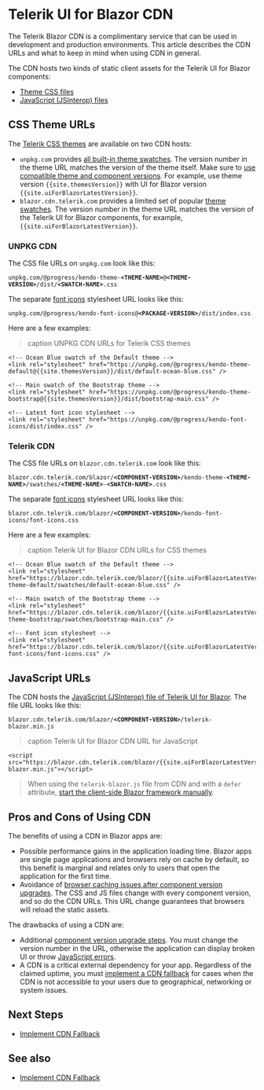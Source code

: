 
# Telerik UI for Blazor CDN

The Telerik Blazor CDN is a complimentary service that can be used in development and production environments. This article describes the CDN URLs and what to keep in mind when using CDN in general.

The CDN hosts two kinds of static client assets for the Telerik UI for Blazor components:

* [Theme CSS files](#css-theme-urls)
* [JavaScript (JSInterop) files](#javascript-urls)

## CSS Theme URLs

The [Telerik CSS themes](slug:themes-overview) are available on two CDN hosts:

* `unpkg.com` provides [all built-in theme swatches](slug:themes-overview#what-is-a-swatch). The version number in the theme URL matches the version of the theme itself. Make sure to [use compatible theme and component versions](slug:themes-overview#compatibility-and-maintenance). For example, use theme version `{{site.themesVersion}}` with UI for Blazor version `{{site.uiForBlazorLatestVersion}}`.
* `blazor.cdn.telerik.com` provides a limited set of popular [theme swatches](slug:themes-overview#basics). The version number in the theme URL matches the version of the Telerik UI for Blazor components, for example, `{{site.uiForBlazorLatestVersion}}`.

### UNPKG CDN

The CSS file URLs on `unpkg.com` look like this:

<code>unpkg.com/@progress/kendo-theme-**&lt;THEME-NAME&gt;**@**&lt;THEME-VERSION&gt;**/dist/**&lt;SWATCH-NAME&gt;**.css</code>

The separate [font icons](slug:common-features-icons) stylesheet URL looks like this:

<code>unpkg.com/@progress/kendo-font-icons@**&lt;PACKAGE-VERSION&gt;**/dist/index.css</code>

Here are a few examples:

>caption UNPKG CDN URLs for Telerik CSS themes

<div class="skip-repl"></div>

````RAZOR
<!-- Ocean Blue swatch of the Default theme -->
<link rel="stylesheet" href="https://unpkg.com/@progress/kendo-theme-default@{{site.themesVersion}}/dist/default-ocean-blue.css" />

<!-- Main swatch of the Bootstrap theme -->
<link rel="stylesheet" href="https://unpkg.com/@progress/kendo-theme-bootstrap@{{site.themesVersion}}/dist/bootstrap-main.css" />

<!-- Latest font icon stylesheet -->
<link rel="stylesheet" href="https://unpkg.com/@progress/kendo-font-icons/dist/index.css" />
````

### Telerik CDN

The CSS file URLs on `blazor.cdn.telerik.com` look like this:

<code>blazor.cdn.telerik.com/blazor/**&lt;COMPONENT-VERSION&gt;**/kendo-theme-**&lt;THEME-NAME&gt;**/swatches/**&lt;THEME-NAME&gt;**-**&lt;SWATCH-NAME&gt;**.css</code>

The separate [font icons](slug:common-features-icons) stylesheet URL looks like this:

<code>blazor.cdn.telerik.com/blazor/**&lt;COMPONENT-VERSION&gt;**/kendo-font-icons/font-icons.css</code>

Here are a few examples:

>caption Telerik UI for Blazor CDN URLs for CSS themes

<div class="skip-repl"></div>

````RAZOR
<!-- Ocean Blue swatch of the Default theme -->
<link rel="stylesheet" href="https://blazor.cdn.telerik.com/blazor/{{site.uiForBlazorLatestVersion}}/kendo-theme-default/swatches/default-ocean-blue.css" />

<!-- Main swatch of the Bootstrap theme -->
<link rel="stylesheet" href="https://blazor.cdn.telerik.com/blazor/{{site.uiForBlazorLatestVersion}}/kendo-theme-bootstrap/swatches/bootstrap-main.css" />

<!-- Font icon stylesheet -->
<link rel="stylesheet" href="https://blazor.cdn.telerik.com/blazor/{{site.uiForBlazorLatestVersion}}/kendo-font-icons/font-icons.css" />
````

## JavaScript URLs

The CDN hosts the [JavaScript (JSInterop) file of Telerik UI for Blazor](slug:getting-started/what-you-need#javascript-file). The file URL looks like this:

<code>blazor.cdn.telerik.com/blazor/**&lt;COMPONENT-VERSION&gt;**/telerik-blazor.min.js</code>

>caption Telerik UI for Blazor CDN URL for JavaScript

<div class="skip-repl"></div>

````RAZOR
<script src="https://blazor.cdn.telerik.com/blazor/{{site.uiForBlazorLatestVersion}}/telerik-blazor.min.js"></script>
````

> When using the `telerik-blazor.js` file from CDN and with a `defer` attribute, [start the client-side Blazor framework manually](slug:getting-started/what-you-need#javascript-file).

## Pros and Cons of Using CDN

The benefits of using a CDN in Blazor apps are:

* Possible performance gains in the application loading time. Blazor apps are single page applications and browsers rely on cache by default, so this benefit is marginal and relates only to users that open the application for the first time.
* Avoidance of [browser caching issues after component version upgrades](slug:common-kb-browser-cache-buster). The CSS and JS files change with every component version, and so do the CDN URLs. This URL change guarantees that browsers will reload the static assets.

The drawbacks of using a CDN are:

* Additional [component version upgrade steps](slug:upgrade-tutorial). You must change the version number in the URL, otherwise the application can display broken UI or throw [JavaScript errors](slug:troubleshooting-js-errors).
* A CDN is a critical external dependency for your app. Regardless of the claimed uptime, you must [implement a CDN fallback](slug:common-kb-cdn-fallback) for cases when the CDN is not accessible to your users due to geographical, networking or system issues.

## Next Steps

* [Implement CDN Fallback](slug:common-kb-cdn-fallback)

## See also

* [Implement CDN Fallback](slug:common-kb-cdn-fallback)
